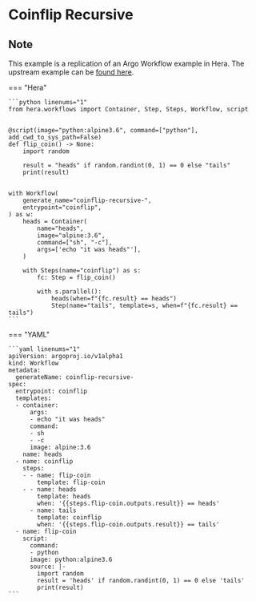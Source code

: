 # Coinflip Recursive

## Note

This example is a replication of an Argo Workflow example in Hera.
The upstream example can be [found here](https://github.com/argoproj/argo-workflows/blob/main/examples/coinflip-recursive.yaml).




=== "Hera"

    ```python linenums="1"
    from hera.workflows import Container, Step, Steps, Workflow, script


    @script(image="python:alpine3.6", command=["python"], add_cwd_to_sys_path=False)
    def flip_coin() -> None:
        import random

        result = "heads" if random.randint(0, 1) == 0 else "tails"
        print(result)


    with Workflow(
        generate_name="coinflip-recursive-",
        entrypoint="coinflip",
    ) as w:
        heads = Container(
            name="heads",
            image="alpine:3.6",
            command=["sh", "-c"],
            args=['echo "it was heads"'],
        )

        with Steps(name="coinflip") as s:
            fc: Step = flip_coin()

            with s.parallel():
                heads(when=f"{fc.result} == heads")
                Step(name="tails", template=s, when=f"{fc.result} == tails")
    ```

=== "YAML"

    ```yaml linenums="1"
    apiVersion: argoproj.io/v1alpha1
    kind: Workflow
    metadata:
      generateName: coinflip-recursive-
    spec:
      entrypoint: coinflip
      templates:
      - container:
          args:
          - echo "it was heads"
          command:
          - sh
          - -c
          image: alpine:3.6
        name: heads
      - name: coinflip
        steps:
        - - name: flip-coin
            template: flip-coin
        - - name: heads
            template: heads
            when: '{{steps.flip-coin.outputs.result}} == heads'
          - name: tails
            template: coinflip
            when: '{{steps.flip-coin.outputs.result}} == tails'
      - name: flip-coin
        script:
          command:
          - python
          image: python:alpine3.6
          source: |-
            import random
            result = 'heads' if random.randint(0, 1) == 0 else 'tails'
            print(result)
    ```

